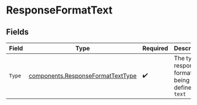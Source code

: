 # ResponseFormatText


## Fields

| Field                                                                                  | Type                                                                                   | Required                                                                               | Description                                                                            |
| -------------------------------------------------------------------------------------- | -------------------------------------------------------------------------------------- | -------------------------------------------------------------------------------------- | -------------------------------------------------------------------------------------- |
| `Type`                                                                                 | [components.ResponseFormatTextType](../../models/components/responseformattexttype.md) | :heavy_check_mark:                                                                     | The type of response format being defined: `text`                                      |